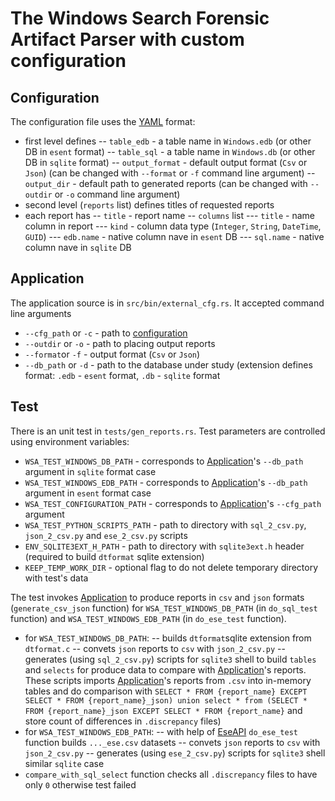 # The Windows Search Forensic Artifact Parser with custom configuration

## Configuration
The configuration file uses the [YAML](https://yaml.org/) format:
- first level defines
-- `table_edb` - a table name in `Windows.edb` (or other DB in `esent` format)
-- `table_sql` -  a table name in `Windows.db`  (or other DB in `sqlite` format)
-- `output_format` - default output format (`Csv` or `Json`) (can be changed with `--format` or `-f` command line argument)
-- `output_dir` - default path to generated reports (can be changed with `--outdir` or `-o` command line argument)
- second level (`reports` list) defines titles of requested reports
- each report has
-- `title` - report name
-- `columns` list
--- `title` - name column in report
--- `kind` - column data type (`Integer`, `String`, `DateTime`, `GUID`)
--- `edb.name` - native column nave in `esent` DB
--- `sql.name` - native column nave in `sqlite` DB

## Application

The application source is in `src/bin/external_cfg.rs`. It accepted command line arguments
- `--cfg_path` or `-c` - path to [configuration](#Configuration)
- `--outdir` or `-o` - path to placing output reports
- `--format`or `-f` - output format (`Csv` or `Json`)
- `--db_path` or `-d` - path to the database under study (extension defines format: `.edb` - `esent` format, `.db` - `sqlite` format

## Test
There is an unit test in `tests/gen_reports.rs`. Test parameters are controlled using environment variables:
- `WSA_TEST_WINDOWS_DB_PATH` - corresponds to [Application](#Application)'s `--db_path` argument in `sqlite` format case
- `WSA_TEST_WINDOWS_EDB_PATH`  - corresponds to [Application](#Application)'s `--db_path` argument in `esent` format case
- `WSA_TEST_CONFIGURATION_PATH`  - corresponds to [Application](#Application)'s `--cfg_path` argument
- `WSA_TEST_PYTHON_SCRIPTS_PATH` - path to directory with `sql_2_csv.py`, `json_2_csv.py` and `ese_2_csv.py` scripts
- `ENV_SQLITE3EXT_H_PATH` - path to directory with `sqlite3ext.h` header (required to build `dtformat` sqlite extension)
- `KEEP_TEMP_WORK_DIR` - optional flag to do not delete temporary directory with test's data

The test invokes [Application](#Application) to produce reports in `csv` and `json` formats (`generate_csv_json` function) for `WSA_TEST_WINDOWS_DB_PATH` (in `do_sql_test` function) and `WSA_TEST_WINDOWS_EDB_PATH` (in `do_ese_test` function).
- for `WSA_TEST_WINDOWS_DB_PATH`:
-- builds `dtformat`sqlite extension from `dtformat.c`
-- convets `json` reports to `csv` with `json_2_csv.py`
-- generates (using `sql_2_csv.py`) scripts for `sqlite3` shell  to build `tables` and `selects` for produce data to compare with [Application](#Application)'s reports. These scripts imports [Application](#Application)'s reports from `.csv` into in-memory tables and do comparison with
`SELECT * FROM {report_name} EXCEPT SELECT * FROM {report_name}_json) union select * from (SELECT * FROM {report_name}_json EXCEPT SELECT * FROM {report_name}` and store count of differences in `.discrepancy` files)
- for `WSA_TEST_WINDOWS_EDB_PATH`:
-- with help of [EseAPI](https://stash.strozfriedberg.com/projects/ASDF/repos/ese_parser/browse/lib/src/esent/ese_api.rs) `do_ese_test` function builds `..._ese.csv` datasets
-- convets `json` reports to `csv` with `json_2_csv.py`
-- generates (using `ese_2_csv.py`) scripts for `sqlite3` shell  similar `sqlite` case
- `compare_with_sql_select` function checks all `.discrepancy` files to have only `0` otherwise test failed
